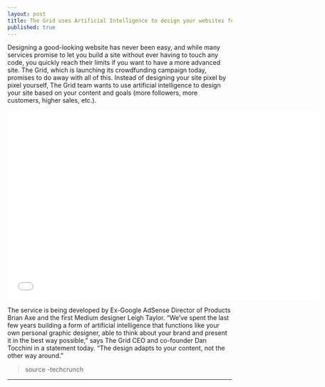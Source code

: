 ```yaml
---
layout: post
title: The Grid uses Artificial Intelligence to design your websites for you
published: true
---
```


Designing a good-looking website has never been easy, and while many services promise to let you build a site without ever having to touch any code, you quickly reach their limits if you want to have a more advanced site. The Grid, which is launching its crowdfunding campaign today, promises to do away with all of this. Instead of designing your site pixel by pixel yourself, The Grid team wants to use artificial intelligence to design your site based on your content and goals (more followers, more customers, higher sales, etc.).

<iframe width="699" height="426" src="//www.youtube.com/embed/OXA4-5x31V0" frameborder="0" allowfullscreen></iframe>

The service is being developed by Ex-Google AdSense Director of Products Brian Axe and the first Medium designer Leigh Taylor. “We’ve spent the last few years building a form of artificial intelligence that functions like your own personal graphic designer, able to think about your brand and present it in the best way possible,” says The Grid CEO and co-founder Dan Tocchini in a statement today. “The design adapts to your content, not the other way around.”



>source -techcrunch


--------------------------